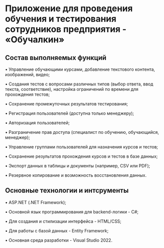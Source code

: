 # Приложение для проведения обучения и тестирования сотрудников предприятия - «Обучалкин»

## Состав выполняемых функций
•	Управление обучающими курсами, добавление текстового контента, изображений, видео;

• Создания тестов с вопросами различных типов (выбор ответа, ввод текста, соответствие), настройка ограничений по времени для прохождения тестов;

•	Сохранение промежуточных результатов тестирования;

•	Регистрация пользователей (доступна только менеджеру);

•	Авторизация пользователей;

•	Разграничение прав доступа (специалист по обучению, обучающийся, менеджер); 

•	Управление группами пользователей для назначения курсов и тестов;

•	Сохранение результатов прохождения курсов и тестов в базе данных;

•	Экспорт данных в таблицы и документы (например, CSV или PDF);

•	Резервное копирование и возможность восстановления данных.

## Основные технологии и интсрументы
•	ASP.NET (.NET Framework);

•	Основной язык программирования для backend-логики - C#;

•	Для создания и стилизации интерфейса - HTML/CSS;

•	Для работы с базой данных - Entity Framework;

• Основная среда разработки - Visual Studio 2022.

